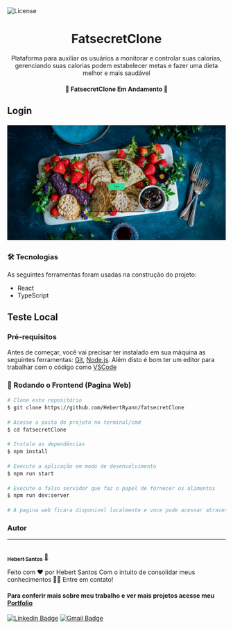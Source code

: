 <img alt="License" src="https://img.shields.io/badge/license-MIT-brightgreen">

<h1 align="center">
  FatsecretClone
</h1>

<p align="center">
  Plataforma para auxiliar os usuários a monitorar e controlar suas calorias, gerenciando suas calorias podem estabelecer metas e fazer uma dieta melhor e mais saudável
</p>

<h4 align="center"> 
  🚀 FatsecretClone Em Andamento 🚧
</h4>

<h2>
  <p>Login</p>
  <img alt="Login FatsecretClone" src="src/assets/fatsecretclonelogin.jpeg"/>
</h2>

<!-- <h2>
  
  <p>Dashboard</p>
  <img alt="Dashboard BeTheHero" src="./frontend/src/assets/betheherodashboard.jpeg"/>
</h2>

<h2>
  
  <p>Cadastro de Ong</p>
  <img alt="Cadastro BeTheHero" src="./frontend/src/assets/betheherosignup.jpeg"/>
</h2>

<h2>
  
  <p>Cadastro de um novo caso</p>
  <img alt="Novo Caso BeTheHero" src="./frontend/src/assets/betheheronew.jpeg"/>
</h2>


<p align="center">
 <a href="#-tecnologias">Tecnologias</a> • 
 <a href="#autor">Autor</a>
</p> -->

### 🛠 Tecnologias

As seguintes ferramentas foram usadas na construção do projeto:

- React
- TypeScript

## Teste Local
### Pré-requisitos

Antes de começar, você vai precisar ter instalado em sua máquina as seguintes ferramentas:
[Git](https://git-scm.com), [Node.js](https://nodejs.org/en/). Além disto é bom ter um editor para trabalhar com o código como [VSCode](https://code.visualstudio.com/)

### 🎲 Rodando o Frontend (Pagina Web)

```bash
# Clone este repositório
$ git clone https://github.com/HebertRyann/fatsecretClone

# Acesse a pasta do projeto no terminal/cmd
$ cd fatsecretClone

# Instale as dependências
$ npm install

# Execute a aplicação em modo de desenvolvimento
$ npm run start

# Execute o falso servidor que faz o papel de fornecer os alimentos
$ npm run dev:server

# A pagina web ficara disponivel localmente e voce pode acessar atraves de <http://localhost:3000>
```

### Autor
---

<a href="https://www.linkedin.com/in/hebertryansantos/">
 <img style="border-radius: 50%;" src="https://avatars.githubusercontent.com/u/58072948?v=4" width="100px;" alt=""/>
 <br />
 <sub><b>Hebert Santos</b></sub></a> <a href="https://www.linkedin.com/in/hebertryansantos/" title="Perfil">🚀</a>

Feito com ❤️ por Hebert Santos Com o intuito de consolidar meus conhecimentos 👋🏽 Entre em contato!
#### Para conferir mais sobre meu trabalho e ver mais projetos acesse meu [Portfolio](https://hebertryann.github.io/portfolio/)

[![Linkedin Badge](https://img.shields.io/badge/-Hebert-blue?style=flat-square&logo=Linkedin&logoColor=white&link=https://www.linkedin.com/in/hebertryansantos/)](https://www.linkedin.com/in/hebertryansantos/) 
[![Gmail Badge](https://img.shields.io/badge/-hebertryann40@gmail.com-c14438?style=flat-square&logo=Gmail&logoColor=white&link=mailto:hebertryann40@gmail.com)](mailto:hebertryann40@gmail.com)
